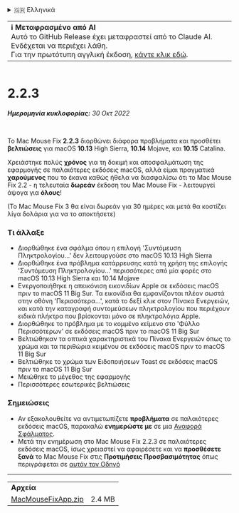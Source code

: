 <details>
<summary>🇬🇷 Ελληνικά</summary>

[🇬🇧 English (GitHub)](https://github.com/noah-nuebling/mac-mouse-fix/releases/tag/2.2.3)\
[🇦🇩 Català](https://redirect.macmousefix.com/?target=mmf-release&tag=2.2.3&locale=ca)\
[🇩🇪 Deutsch](https://redirect.macmousefix.com/?target=mmf-release&tag=2.2.3&locale=de)\
[🇪🇸 Español](https://redirect.macmousefix.com/?target=mmf-release&tag=2.2.3&locale=es)\
[🇫🇷 Français](https://redirect.macmousefix.com/?target=mmf-release&tag=2.2.3&locale=fr)\
[🇮🇩 Indonesia](https://redirect.macmousefix.com/?target=mmf-release&tag=2.2.3&locale=id)\
[🇮🇹 Italiano](https://redirect.macmousefix.com/?target=mmf-release&tag=2.2.3&locale=it)\
[🇭🇺 Magyar](https://redirect.macmousefix.com/?target=mmf-release&tag=2.2.3&locale=hu)\
[🇳🇱 Nederlands](https://redirect.macmousefix.com/?target=mmf-release&tag=2.2.3&locale=nl)\
[🇵🇱 Polski](https://redirect.macmousefix.com/?target=mmf-release&tag=2.2.3&locale=pl)\
[🇧🇷 Português (Brasil)](https://redirect.macmousefix.com/?target=mmf-release&tag=2.2.3&locale=pt-BR)\
[🇵🇹 Português (Portugal)](https://redirect.macmousefix.com/?target=mmf-release&tag=2.2.3&locale=pt-PT)\
[🇷🇴 Română](https://redirect.macmousefix.com/?target=mmf-release&tag=2.2.3&locale=ro)\
[🇸🇪 Svenska](https://redirect.macmousefix.com/?target=mmf-release&tag=2.2.3&locale=sv)\
[🇻🇳 Tiếng Việt](https://redirect.macmousefix.com/?target=mmf-release&tag=2.2.3&locale=vi)\
[🇹🇷 Türkçe](https://redirect.macmousefix.com/?target=mmf-release&tag=2.2.3&locale=tr)\
[🇨🇿 Čeština](https://redirect.macmousefix.com/?target=mmf-release&tag=2.2.3&locale=cs)\
**🇬🇷 Ελληνικά**\
[🇷🇺 Русский](https://redirect.macmousefix.com/?target=mmf-release&tag=2.2.3&locale=ru)\
[🇺🇦 Українська](https://redirect.macmousefix.com/?target=mmf-release&tag=2.2.3&locale=uk)\
[🇮🇱 עברית](https://redirect.macmousefix.com/?target=mmf-release&tag=2.2.3&locale=he)\
[🇸🇦 العربية](https://redirect.macmousefix.com/?target=mmf-release&tag=2.2.3&locale=ar)\
[🇮🇳 हिन्दी](https://redirect.macmousefix.com/?target=mmf-release&tag=2.2.3&locale=hi)\
[🇹🇭 ไทย](https://redirect.macmousefix.com/?target=mmf-release&tag=2.2.3&locale=th)\
[🇨🇳 中文 (简体)](https://redirect.macmousefix.com/?target=mmf-release&tag=2.2.3&locale=zh-Hans)\
[🇨🇳 中文 (繁體)](https://redirect.macmousefix.com/?target=mmf-release&tag=2.2.3&locale=zh-Hant)\
[🇭🇰 中文（香港)](https://redirect.macmousefix.com/?target=mmf-release&tag=2.2.3&locale=zh-HK)\
[🇯🇵 日本語](https://redirect.macmousefix.com/?target=mmf-release&tag=2.2.3&locale=ja)\
[🇰🇷 한국어](https://redirect.macmousefix.com/?target=mmf-release&tag=2.2.3&locale=ko)\
[Help translate Mac Mouse Fix to different languages!](https://github.com/noah-nuebling/mac-mouse-fix/discussions/731)
</details>
<table align=><td>
<b>ℹ️ Μεταφρασμένο από AI</b><br>
Αυτό το GitHub Release έχει μεταφραστεί από το Claude AI. Ενδέχεται να περιέχει λάθη.<br>
Για την πρωτότυπη αγγλική έκδοση, <a href="https://github.com/noah-nuebling/mac-mouse-fix/releases/tag/2.2.3">κάντε κλικ εδώ</a>.
</td></table>

<table></table>

# 2.2.3
***Ημερομηνία κυκλοφορίας:** 30 Οκτ 2022*

<br>

Το Mac Mouse Fix **2.2.3** διορθώνει διάφορα προβλήματα και προσθέτει **βελτιώσεις** για macOS **10.13** High Sierra, **10.14** Mojave, και **10.15** Catalina.

Χρειάστηκε πολύς **χρόνος** για τη δοκιμή και αποσφαλμάτωση της εφαρμογής σε παλαιότερες εκδόσεις macOS, αλλά είμαι πραγματικά **χαρούμενος** που το έκανα καθώς ήθελα να διασφαλίσω ότι το Mac Mouse Fix 2.2 - η τελευταία **δωρεάν** έκδοση του Mac Mouse Fix - λειτουργεί άψογα για **όλους**!

(Το Mac Mouse Fix 3 θα είναι δωρεάν για 30 ημέρες και μετά θα κοστίζει λίγα δολάρια για να το αποκτήσετε)

### Τι άλλαξε

- Διορθώθηκε ένα σφάλμα όπου η επιλογή 'Συντόμευση Πληκτρολογίου...' δεν λειτουργούσε στο macOS 10.13 High Sierra
- Διορθώθηκε ένα πρόβλημα κατάρρευσης κατά τη χρήση της επιλογής 'Συντόμευση Πληκτρολογίου...' περισσότερες από μία φορές στο macOS 10.13 High Sierra και 10.14 Mojave
- Ενεργοποιήθηκε η απεικόνιση εικονιδίων Apple σε εκδόσεις macOS πριν το macOS 11 Big Sur. Τα εικονίδια θα εμφανίζονται πλέον σωστά στην οθόνη 'Περισσότερα...', κατά το δεξί κλικ στον Πίνακα Ενεργειών, και κατά την καταγραφή συντομεύσεων πληκτρολογίου που περιέχουν ειδικά πλήκτρα που βρίσκονται μόνο σε πληκτρολόγια Apple.
- Διορθώθηκε το πρόβλημα με το κομμένο κείμενο στο 'Φύλλο Περισσότερων' σε εκδόσεις macOS πριν το macOS 11 Big Sur
- Βελτιώθηκαν τα οπτικά χαρακτηριστικά του Πίνακα Ενεργειών όπως το χρώμα και τα περιθώρια κειμένου σε εκδόσεις macOS πριν το macOS 11 Big Sur
- Βελτιώθηκε το χρώμα των Ειδοποιήσεων Toast σε εκδόσεις macOS πριν το macOS 11 Big Sur
- Μειώθηκε το μέγεθος της εφαρμογής
- Περισσότερες εσωτερικές βελτιώσεις

### Σημειώσεις

- Αν εξακολουθείτε να αντιμετωπίζετε **προβλήματα** σε παλαιότερες εκδόσεις macOS, παρακαλώ **ενημερώστε με** σε μια [Αναφορά Σφάλματος](https://noah-nuebling.github.io/mac-mouse-fix-feedback-assistant/?type=bug-report).
- Μετά την ενημέρωση στο Mac Mouse Fix 2.2.3 σε παλαιότερες εκδόσεις macOS, ίσως χρειαστεί να αφαιρέσετε και να **προσθέσετε ξανά** το Mac Mouse Fix στις **Προτιμήσεις Προσβασιμότητας** όπως περιγράφεται σε [αυτόν τον Οδηγό](https://github.com/noah-nuebling/mac-mouse-fix/discussions/101)

---

<table align="start">
<tr>
    <td colspan=2>
        <b>Αρχεία</b>
    </td>
</tr>
<tr>
    <td><a href="https://github.com/noah-nuebling/mac-mouse-fix/releases/download/2.2.3/MacMouseFixApp.zip">MacMouseFixApp.zip</a></td>
    <td>2.4 MB</td>
</tr>
</table>